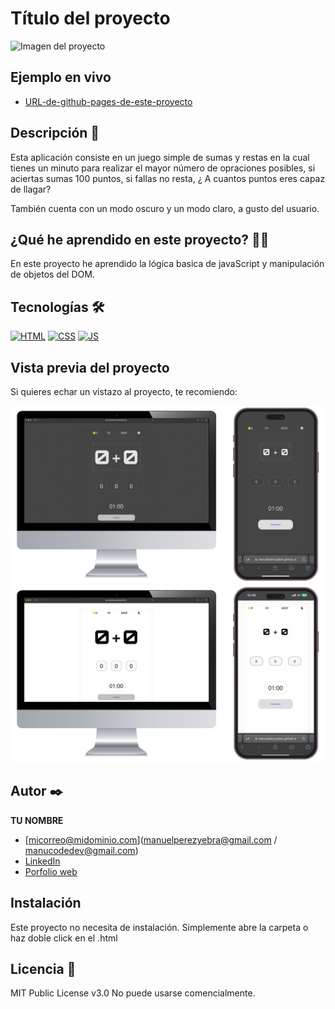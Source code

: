# Título del proyecto

![Imagen del proyecto]([https://github.com/eduardofierropro/Portafolio-y-CV/blob/main/IMAGEN-DEL-PROYECTO.jpg?raw=true](https://github.com/ManuelPerezYebra/Numbers-Game/blob/main/docs/assets/screenshots/general%20project.png))

## Ejemplo en vivo

- [URL-de-github-pages-de-este-proyecto]([URL-de-github-pages-de-este-proyecto](https://manuelperezyebra.github.io/Numbers-Game/))


## Descripción 📑

Esta aplicación consiste en un juego simple de sumas y restas en la cual tienes un minuto para realizar el mayor número de opraciones posibles, si aciertas sumas 100 puntos, si fallas no resta, ¿ A cuantos puntos eres capaz de llagar?

También cuenta con un modo oscuro y un modo claro, a gusto del usuario.
## ¿Qué he aprendido en este proyecto? 🙇🏻

En este proyecto he aprendido la lógica basica de javaScript y manipulación de objetos del DOM.
## Tecnologías 🛠

<!-- Iconos sacados de: https://github.com/hendrasob/badges/blob/master/README.md y https://github.com/alexandresanlim/Badges4-README.md-Profile -->

[![HTML](https://img.shields.io/badge/HTML5-E34F26?style=for-the-badge&logo=html5&logoColor=white)](https://es.wikipedia.org/wiki/HTML5)
[![CSS](https://img.shields.io/badge/CSS3-1572B6?style=for-the-badge&logo=css3&logoColor=white)](https://es.wikipedia.org/wiki/CSS)
[![JS](https://img.shields.io/badge/JavaScript-F7DF1E?style=for-the-badge&logo=javascript&logoColor=black)](https://es.wikipedia.org/wiki/JavaScript)

## Vista previa del proyecto

Si quieres echar un vistazo al proyecto, te recomiendo:

![Captura del proyecto](https://github.com/ManuelPerezYebra/Numbers-Game/blob/main/docs/assets/screenshots/Numbers%20Game%20general.png)
![Captura del proyecto](https://github.com/ManuelPerezYebra/Numbers-Game/blob/main/docs/assets/screenshots/Numbers%20Game%20general%20light.png)

## Autor ✒️

**TU NOMBRE**

- [micorreo@midominio.com](manuelperezyebra@gmail.com / manucodedev@gmail.com)
- [LinkedIn](https://www.linkedin.com/in/manuelperezyebra)
- [Porfolio web](https://manucodedev.es/)

## Instalación

Este proyecto no necesita de instalación. Simplemente abre la carpeta o haz doble click en el .html

## Licencia 📄

MIT Public License v3.0
No puede usarse comencialmente.
